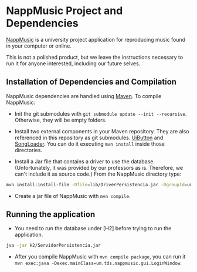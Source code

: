 # NappMusic Project and Dependencies

[NappMusic] is a university project application for reproducing music
found in your computer or online.

This is not a polished product,
but we leave the instructions necessary to run it for anyone interested,
including our future selves.

[NappMusic]: /NappMusic

## Installation of Dependencies and Compilation

NappMusic dependencies are handled using [Maven].
To compile NappMusic:

* Init the git submodules with `git submodule update --init --recursive`.
Otherwise, they will be empty folders.

* Install two external components in your Maven repository.
They are also referenced in this repository as git submodules.
[UiButton] and [SongLoader].
You can do it executing `mvn install` inside those directories.

* Install a Jar file that contains a driver to use the database.
(Unfortunately, it was provided by our professors as is.
Therefore, we can't include it as source code.)
From the NappMusic directory type:

```sh
mvn install:install-file -Dfile=lib/DriverPersistencia.jar -DgroupId=um.tds -DartifactId=DriverPersistencia -Dversion=1.0 -Dpackaging=jar -DgeneratePom=true
```

* Create a jar file of NappMusic with `mvn compile`.

[Maven]: https://maven.apache.org/
[UiButton]: /UiButton
[SongLoader]: /SongLoader

## Running the application

* You need to run the database under [H2] before trying to run the application.

```sh
jva -jar H2/ServidorPersistencia.jar
```

* After you compile NappMusic with `mvn compile package`,
you can run it `mvn exec:java -Dexec.mainClass=um.tds.nappmusic.gui.LoginWindow`.
